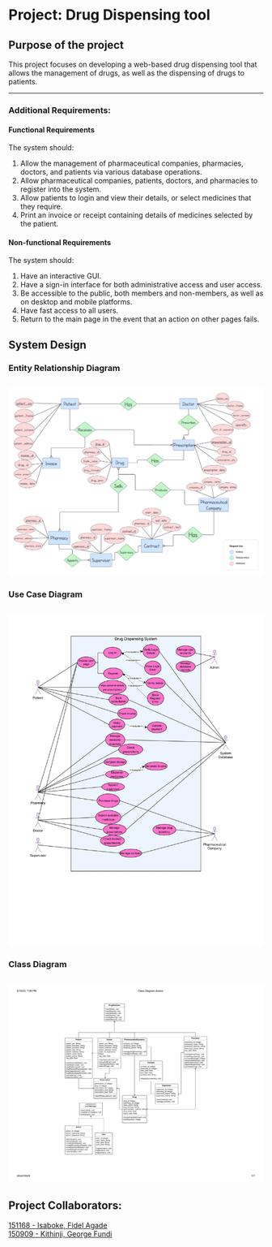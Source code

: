 # Project: Drug Dispensing tool
## Purpose of the project
This project focuses on developing a web-based drug dispensing tool that allows the management of drugs, as well as the dispensing of drugs to patients.

---

### Additional Requirements:
#### Functional Requirements
The system should:
1. Allow the management of pharmaceutical companies, pharmacies, doctors, and patients via various database operations.
2. Allow pharmaceutical companies, patients, doctors, and pharmacies to register into the system.
3. Allow patients to login and view their details, or select medicines that they require.
4. Print an invoice or receipt containing details of medicines selected by the patient.

#### Non-functional Requirements
The system should:
1. Have an interactive GUI.
2. Have a sign-in interface for both administrative access and user access.
3. Be accessible to the public, both members and non-members, as well as on desktop and mobile platforms.
4. Have fast access to all users.
5. Return to the main page in the event that an action on other pages fails.

## System Design
### Entity Relationship Diagram
![ERD](img/ERD.png)
---
### Use Case Diagram
![Use Case Diagram](img/use_case.jpg)
---
### Class Diagram
![Class Diagram](img/class_diagram.png)
---
## Project Collaborators:
[151168 - Isaboke, Fidel Agade](https://github.com/Fidelisaboke) <br>
[150909 - Kithinji, George Fundi](https://github.com/Gendi-kinji)
